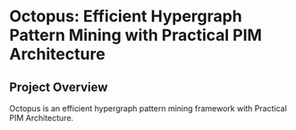 # Octopus: Efficient Hypergraph Pattern Mining with Practical PIM Architecture
## Project Overview

Octopus is an efficient hypergraph pattern mining framework with Practical PIM Architecture.
